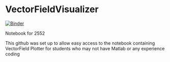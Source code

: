 # VectorFieldVisualizer
[![Binder](https://mybinder.org/badge_logo.svg)](https://mybinder.org/v2/gh/chrisdupre/VectorFieldVisualizer/HEAD)

Notebook for 2552


This github was set up to allow easy access to the notebook containing VectorField Plotter for students who may not have Matlab or any experience coding
